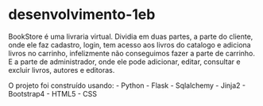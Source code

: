# desenvolvimento-1eb

BookStore é uma livraria virtual. Dividia em duas partes, a parte do cliente, onde ele faz cadastro, login, 
tem acesso aos livros do catalogo e adiciona livros no carrinho, infelizmente não conseguimos fazer a parte de carrinho. 
E a parte de administrador, onde ele pode adicionar, editar, consultar e excluir livros, autores e editoras.

O projeto foi construído usando:
    - Python
    - Flask
    - Sqlalchemy
    - Jinja2
    - Bootstrap4
    - HTML5
    - CSS

